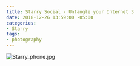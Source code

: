 ```yaml
---
title: Starry Social - Untangle your Internet 3
date: 2018-12-26 13:59:00 -05:00
categories:
- Starry
tags:
- photography
---
```


![Starry_phone.jpg](/uploads/Starry_phone.jpg)
